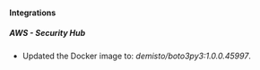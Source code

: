 #### Integrations
##### AWS - Security Hub
- Updated the Docker image to: *demisto/boto3py3:1.0.0.45997*.

